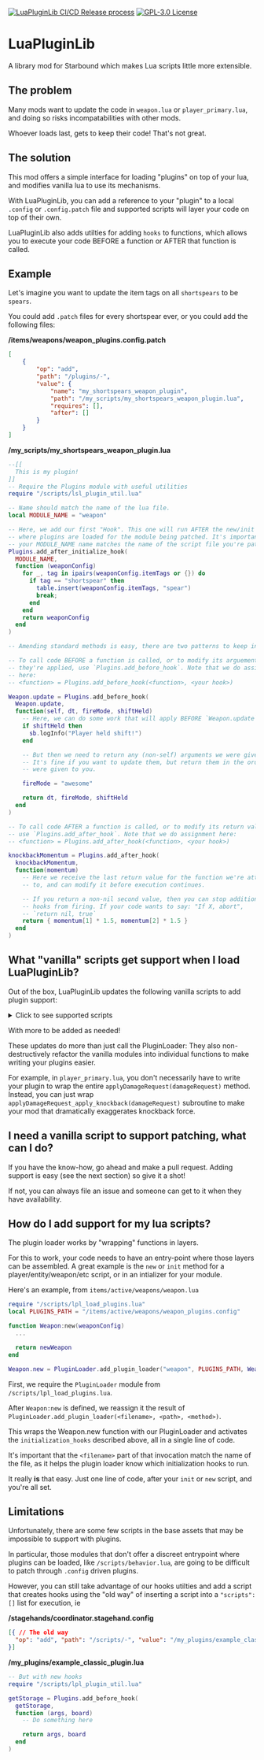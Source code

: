 [![LuaPluginLib CI/CD Release process](https://github.com/smartintruesdell/sb-lua_plugin_lib/actions/workflows/main.yml/badge.svg)](https://github.com/smartintruesdell/sb-lua_plugin_lib/actions/workflows/main.yml)
[![GPL-3.0 License](https://img.shields.io/github/license/smartintruesdell/sb-lua_plugin_lib)](https://github.com/smartintruesdell/sb-lua_plugin_lib/blob/main/LICENSE)

# LuaPluginLib
A library mod for Starbound which makes Lua scripts little more extensible.


## The problem

Many mods want to update the code in `weapon.lua` or `player_primary.lua`, and doing so risks incompatabilities with other mods.

Whoever loads last, gets to keep their code! That's not great.


## The solution

This mod offers a simple interface for loading "plugins" on top of your lua, and modifies vanilla lua to use its mechanisms.

With LuaPluginLib, you can add a reference to your "plugin" to a local `.config` or `.config.patch` file and supported scripts will layer your code on top of their own.

LuaPluginLib also adds utilties for adding `hooks` to functions, which allows you to execute your code BEFORE a function or AFTER that function is called.

## Example

Let's imagine you want to update the item tags on all `shortspears` to be `spears`.

You could add `.patch` files for every shortspear ever, or you could add the following files:

**/items/weapons/weapon_plugins.config.patch**
```json
[
    {
        "op": "add",
        "path": "/plugins/-",
        "value": {
            "name": "my_shortspears_weapon_plugin",
            "path": "/my_scripts/my_shortspears_weapon_plugin.lua",
            "requires": [],
            "after": []
        }
    }
]
```

**/my_scripts/my_shortspears_weapon_plugin.lua**
```lua
--[[
  This is my plugin!
]]
-- Require the Plugins module with useful utilities
require "/scripts/lsl_plugin_util.lua"

-- Name should match the name of the lua file.
local MODULE_NAME = "weapon"

-- Here, we add our first "Hook". This one will run AFTER the new/init script
-- where plugins are loaded for the module being patched. It's important that
-- your MODULE_NAME name matches the name of the script file you're patching.
Plugins.add_after_initialize_hook(
  MODULE_NAME,
  function (weaponConfig)
    for _, tag in ipairs(weaponConfig.itemTags or {}) do
      if tag == "shortspear" then
        table.insert(weaponConfig.itemTags, "spear")
        break;
      end
    end
    return weaponConfig
  end
)

-- Amending standard methods is easy, there are two patterns to keep in mind:

-- To call code BEFORE a function is called, or to modify its arguements before
-- they're applied, use `Plugins.add_before_hook`. Note that we do assignment
-- here:
-- <function> = Plugins.add_before_hook(<function>, <your hook>)

Weapon.update = Plugins.add_before_hook(
  Weapon.update,
  function(self, dt, fireMode, shiftHeld)
    -- Here, we can do some work that will apply BEFORE `Weapon.update` is called.
    if shiftHeld then
      sb.logInfo("Player held shift!")
    end

    -- But then we need to return any (non-self) arguments we were given.
    -- It's fine if you want to update them, but return them in the order they
    -- were given to you.

    fireMode = "awesome"

    return dt, fireMode, shiftHeld
  end
)

-- To call code AFTER a function is called, or to modify its return value,
-- use `Plugins.add_after_hook`. Note that we do assignment here:
-- <function> = Plugins.add_after_hook(<function>, <your hook>)

knockbackMomentum = Plugins.add_after_hook(
  knockbackMomentum,
  function(momentum)
    -- Here we receive the last return value for the function we're attached
    -- to, and can modify it before execution continues.

    -- If you return a non-nil second value, then you can stop additional
    -- hooks from firing. If your code wants to say: "If X, abort",
    -- `return nil, true`
    return { momentum[1] * 1.5, momentum[2] * 1.5 }
  end
)

```

## What "vanilla" scripts get support when I load LuaPluginLib?

Out of the box, LuaPluginLib updates the following vanilla scripts to add plugin support:

<details>
  <summary>Click to see supported scripts</summary>

- /items
  - /active
    - /effects
      - `chain.lua`
      - `detector.lua`
      - `entitymarker.lua`
      - `laserbeam.lua`
      - `lightning.lua`
      - `renderrope.lua`
    - /fishingrod/`fishingrod.lua`
    - /fossil/`fossilbrush.lua`
    - /grapplinghooks/`grapplinghook.lua`
    - /randomblueprint/`randomblueprint.lua`
    - /shields/`shield.lua`
    - /vehiclecontroller/`vehiclecontroller.lua`
    - /weapons
      - `weapon.lua`
      - /boomerang/`boomerang.lua`
      - /bossdrop
        - /miniknoglauncher/`rocketstack.lua`
      - /fist
        - `fistweapon.lua`
        - `punch.lua`
      - /melee
        - `energymeleeweapon.lua`
        - `meleecombo.lua`
        - `meleeslash.lua`
        - `meleeweapon.lua`
        - /abilities
          - /axe/`axecleave.lua`
          - /broadsword
            - /bladecharge/`bladecharge.lua`
            - /downstab/`downstab.lua`
            - /flipslash/`flipslash.lua`
            - /parry/`parry.lua`
      - /ranged
        - `gun.lua`
        - `gunfire.lua`
      - /staff/`staff.lua`
      - /whip
        - `whip.lua`
        - /abilities
          - `energyorb.lua`
          - `whipcrack.lua`
  - /buildscripts
    - `abilities.lua`
    - `buildbow.lua`
    - `buildfishingrod.lua`
    - `buildfist.lua`
    - `buildfood.lua`
    - `buildmechpart.lua`
    - `buildsapling.lua`
    - `buildshield.lua`
    - `buildweapon.lua`
    - `buildunrandweapon.lua`
    - `buildunrandshield.lua`
    - `buildwhip.lua`
  - /tools/miningtools/`beamaxe.lua`
- /monsters/`monster.lua`
- /scripts
  - /companions
    - `capturable.lua`
    - `crewbenefits.lua`
    - `petspawner.lua`
    - `player.lua`
    - `recruitable.lua`
    - `recruitspawner.lua`
  - /player
    - `playerbounty.lua`
    - `stealing.lua`
  - /quest
    - /manager
      - `add_tenant.lua`
      - `plugin.lua`
      - `spawn_entities.lua`
- /stats
  - `monster_primary.lua`
  - `npc_primary.lua`
  - `player_primary.lua`
- /vehicles
  - /modularmech
    - /armscripts
      - `base.lua`
      - `beamarm.lua`
      - `boomerangarm.lua`
      - `dasharm.lua`
      - `despawnarm.lua`
      - `drillarm.lua`
      - `dronelauncher.lua`
      - `gatlingarm.lua`
      - `gunarm.lua`
      - `meleearm.lua`
      - `missileburstarm.lua`
      - `remotedetonatorarm.lua`
</details>

With more to be added as needed!

These updates do more than just call the PluginLoader: They also non-destructively refactor the vanilla modules into individual functions to make writing your plugins easier.

For example, in `player_primary.lua`, you don't necessarily have to write your plugin to wrap the entire `applyDamageRequest(damageRequest)` method. Instead, you can just wrap `applyDamageRequest_apply_knockback(damageRequest)` subroutine to make your mod that dramatically exaggerates knockback force.


## I need a vanilla script to support patching, what can I do?

If you have the know-how, go ahead and make a pull request. Adding support is easy (see the next section) so give it a shot!

If not, you can always file an issue and someone can get to it when they have availability.


## How do I add support for my lua scripts?

The plugin loader works by "wrapping" functions in layers.

For this to work, your code needs to have an entry-point where those layers can be assembled. A great example is the `new` or `init` method for a player/entity/weapon/etc script, or in an intializer for your module.


Here's an example, from `items/active/weapons/weapon.lua`

```lua
require "/scripts/lpl_load_plugins.lua"
local PLUGINS_PATH = "/items/active/weapons/weapon_plugins.config"

function Weapon:new(weaponConfig)
  ...

  return newWeapon
end

Weapon.new = PluginLoader.add_plugin_loader("weapon", PLUGINS_PATH, Weapon.new)
```

First, we require the `PluginLoader` module from `/scripts/lpl_load_plugins.lua`.

After `Weapon:new` is defined, we reassign it the result of `PluginLoader.add_plugin_loader(<filename>, <path>, <method>)`.

This wraps the Weapon.new function with our PluginLoader and activates the `initialization_hooks` described above, all in a single line of code.

It's important that the `<filename>` part of that invocation match the name of the file, as it helps the plugin loader know which initialization hooks to run.

It really **is** that easy. Just one line of code, after your `init` or `new` script, and you're all set.


## Limitations

Unfortunately, there are some few scripts in the base assets that may be impossible to support with plugins.

In particular, those modules that don't offer a discreet entrypoint where plugins can be loaded, like `/scripts/behavior.lua`, are going to be difficult to patch through `.config` driven plugins.

However, you can still take advantage of our hooks utilties and add a script that creates hooks using the "old way" of inserting a script into a `"scripts": []` list for execution, ie

**/stagehands/coordinator.stagehand.config**
```json
[{ // The old way
  "op": "add", "path": "/scripts/-", "value": "/my_plugins/example_classic_plugin.lua"
}]
```

**/my_plugins/example_classic_plugin.lua**
```lua
-- But with new hooks
require "/scripts/lpl_plugin_util.lua"

getStorage = Plugins.add_before_hook(
  getStorage,
  function (args, board)
    -- Do something here

    return args, board
  end
)
```
